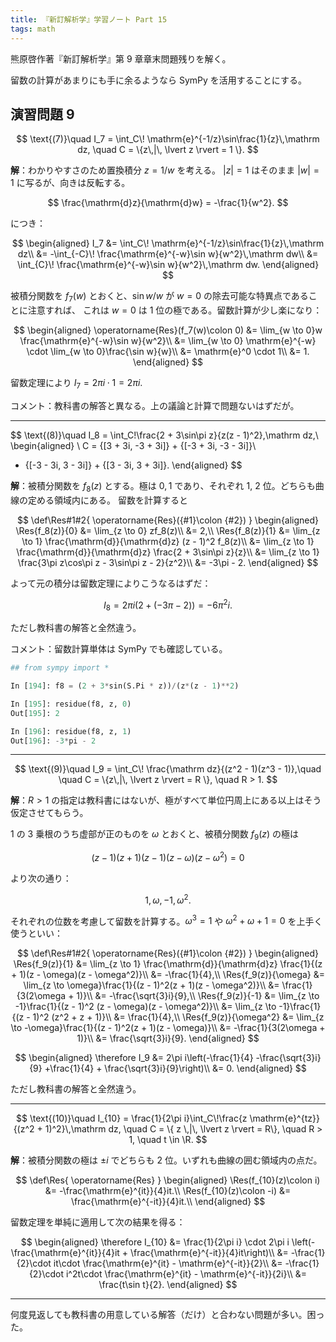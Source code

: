 ```yaml
---
title: 『新訂解析学』学習ノート Part 15
tags: math
---
```


熊原啓作著『新訂解析学』第 9 章章末問題残りを解く。

留数の計算があまりにも手に余るようなら SymPy を活用することにする。

## 演習問題 9

$$
\text{(7)}\quad
I_7 = \int_C\! \mathrm{e}^{-1/z}\sin\frac{1}{z}\,\mathrm dz,
\quad C = \{z\,|\, \lvert z \rvert = 1 \}.
$$

**解**：わかりやすさのため置換積分 $z = 1/w$ を考える。
$\lvert z \rvert = 1$ はそのまま $\lvert w \rvert = 1$ に写るが、向きは反転する。

$$
\frac{\mathrm{d}z}{\mathrm{d}w} = -\frac{1}{w^2}.
$$

につき：

$$
\begin{aligned}
I_7 &= \int_C\! \mathrm{e}^{-1/z}\sin\frac{1}{z}\,\mathrm dz\\
&= -\int_{-C}\! \frac{\mathrm{e}^{-w}\sin w}{w^2}\,\mathrm dw\\
&= \int_{C}\! \frac{\mathrm{e}^{-w}\sin w}{w^2}\,\mathrm dw.
\end{aligned}
$$

被積分関数を $f_7(w)$ とおくと、$\sin w/w$ が $w = 0$ の除去可能な特異点であることに注意すれば、
これは $w = 0$ は 1 位の極である。留数計算が少し楽になり：

$$
\begin{aligned}
    \operatorname{Res}(f_7(w)\colon 0)
    &= \lim_{w \to 0}w \frac{\mathrm{e}^{-w}\sin w}{w^2}\\
    &= \lim_{w \to 0} \mathrm{e}^{-w} \cdot \lim_{w \to 0}\frac{\sin w}{w}\\
    &= \mathrm{e}^0 \cdot 1\\
    &= 1.
\end{aligned}
$$

留数定理により $I_7 = 2\pi i \cdot 1 = 2\pi i.$

コメント：教科書の解答と異なる。上の議論と計算で問題ないはずだが。

----

$$
\text{(8)}\quad
I_8 = \int_C\!\frac{2 + 3\sin\pi z}{z(z - 1)^2}\,\mathrm dz,\\
\begin{aligned}
\\
C = {[3 + 3i, -3 + 3i]} + {[-3 + 3i, -3 - 3i]}\\

+ {[-3 - 3i, 3 - 3i]} + {[3 - 3i, 3 + 3i]}.
\end{aligned}
$$

**解**：被積分関数を $f_8(z)$ とする。極は $0, 1$ であり、それぞれ 1, 2 位。どちらも曲線の定める領域内にある。
留数を計算すると

$$
\def\Res#1#2{ \operatorname{Res}({#1}\colon {#2}) }
\begin{aligned}
    \Res{f_8(z)}{0}
    &= \lim_{z \to 0} zf_8(z)\\
    &= 2,\\
    \Res{f_8(z)}{1}
    &= \lim_{z \to 1} \frac{\mathrm{d}}{\mathrm{d}z} (z - 1)^2 f_8(z)\\
    &= \lim_{z \to 1} \frac{\mathrm{d}}{\mathrm{d}z} \frac{2 + 3\sin\pi z}{z}\\
    &= \lim_{z \to 1} \frac{3\pi z\cos\pi z - 3\sin\pi z - 2}{z^2}\\
    &= -3\pi - 2.
\end{aligned}
$$

よって元の積分は留数定理によりこうなるはずだ：

$$
I_8 = 2\pi i(2 + (-3\pi - 2)) = -6\pi^2 i.
$$

ただし教科書の解答と全然違う。

コメント：留数計算単体は SymPy でも確認している。

```python
## from sympy import *

In [194]: f8 = (2 + 3*sin(S.Pi * z))/(z*(z - 1)**2)

In [195]: residue(f8, z, 0)
Out[195]: 2

In [196]: residue(f8, z, 1)
Out[196]: -3*pi - 2
```

----

$$
\text{(9)}\quad
I_9 = \int_C\! \frac{\mathrm dz}{(z^2 - 1)(z^3 - 1)},\quad
\quad C = \{z\,|\, \lvert z \rvert = R \}, \quad R > 1.
$$

**解**：$R > 1$ の指定は教科書にはないが、極がすべて単位円周上にある以上はそう仮定させてもらう。

$1$ の 3 乗根のうち虚部が正のものを $\omega$ とおくと、被積分関数 $f_9(z)$ の極は

$$
(z - 1)(z + 1)(z - 1)(z - \omega)(z - \omega^2) = 0
$$

より次の通り：

$$
1, \omega, -1, \omega^2.
$$

それぞれの位数を考慮して留数を計算する。$\omega^3 = 1$ や $\omega^2 + \omega + 1 = 0$ を上手く使うといい：

$$
\def\Res#1#2{ \operatorname{Res}({#1}\colon {#2}) }
\begin{aligned}
    \Res{f_9(z)}{1}
    &= \lim_{z \to 1} \frac{\mathrm{d}}{\mathrm{d}z} \frac{1}{(z + 1)(z - \omega)(z - \omega^2)}\\
    &= -\frac{1}{4},\\
    \Res{f_9(z)}{\omega}
    &= \lim_{z \to \omega}\frac{1}{(z - 1)^2(z + 1)(z - \omega^2)}\\
    &= \frac{1}{3(2\omega + 1)}\\
    &= -\frac{\sqrt{3}i}{9},\\
    \Res{f_9(z)}{-1}
    &= \lim_{z \to -1}\frac{1}{(z - 1)^2 (z - \omega)(z - \omega^2)}\\
    &= \lim_{z \to -1}\frac{1}{(z - 1)^2 (z^2 + z + 1)}\\
    &= \frac{1}{4},\\
    \Res{f_9(z)}{\omega^2}
    &= \lim_{z \to -\omega}\frac{1}{(z - 1)^2(z + 1)(z - \omega)}\\
    &= -\frac{1}{3(2\omega + 1)}\\
    &= \frac{\sqrt{3}i}{9}.
\end{aligned}
$$

$$
\begin{aligned}
\therefore I_9
&= 2\pi i\left(-\frac{1}{4} -\frac{\sqrt{3}i}{9} +\frac{1}{4} + \frac{\sqrt{3}i}{9}\right)\\
&= 0.
\end{aligned}
$$

ただし教科書の解答と全然違う。

----

$$
\text{(10)}\quad
I_{10} = \frac{1}{2\pi i}\int_C\!\frac{z \mathrm{e}^{tz}}{(z^2 + 1)^2}\,\mathrm dz,
\quad C = \{ z \,|\, \lvert z \rvert = R\}, \quad R > 1, \quad t \in \R.
$$

**解**：被積分関数の極は $\pm i$ でどちらも 2 位。いずれも曲線の囲む領域内の点だ。

$$
\def\Res{ \operatorname{Res} }
\begin{aligned}
    \Res(f_{10}(z)\colon i) &= -\frac{\mathrm{e}^{it}}{4}it.\\
    \Res(f_{10}(z)\colon -i) &= \frac{\mathrm{e}^{-it}}{4}it.\\
\end{aligned}
$$

留数定理を単純に適用して次の結果を得る：

$$
\begin{aligned}
\therefore I_{10} &= \frac{1}{2\pi i} \cdot 2\pi i \left(-\frac{\mathrm{e}^{it}}{4}it + \frac{\mathrm{e}^{-it}}{4}it\right)\\
&= -\frac{1}{2}\cdot it\cdot \frac{\mathrm{e}^{it} - \mathrm{e}^{-it}}{2}\\
&= -\frac{1}{2}\cdot i^2t\cdot \frac{\mathrm{e}^{it} - \mathrm{e}^{-it}}{2i}\\
&= \frac{t\sin t}{2}.
\end{aligned}
$$

----

何度見返しても教科書の用意している解答（だけ）と合わない問題が多い。困った。
